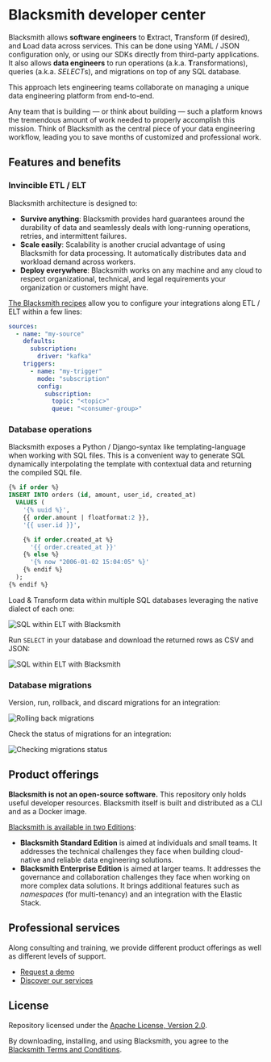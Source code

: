 # Blacksmith developer center

Blacksmith allows **software engineers** to **E**xtract, **T**ransform (if desired),
and **L**oad data across services. This can be done using YAML / JSON configuration
only, or using our SDKs directly from third-party applications. It also allows
**data engineers** to run operations (a.k.a. **T**ransformations), queries (a.k.a.
*SELECT*s), and migrations on top of any SQL database.

This approach lets engineering teams collaborate on managing a unique data
engineering platform from end-to-end.

Any team that is building — or think about building — such a platform knows the
tremendous amount of work needed to properly accomplish this mission. Think of
Blacksmith as the central piece of your data engineering workflow, leading you to
save months of customized and professional work.

## Features and benefits

### Invincible ETL / ELT

Blacksmith architecture is designed to:
- **Survive anything**: Blacksmith provides hard guarantees around the durability
  of data and seamlessly deals with long-running operations, retries, and
  intermittent failures.
- **Scale easily**: Scalability is another crucial advantage of using Blacksmith
  for data processing. It automatically distributes data and workload demand
  across workers.
- **Deploy everywhere**: Blacksmith works on any machine and any cloud to respect
  organizational, technical, and legal requirements your organization or customers
  might have.

[The Blacksmith recipes](https://nunchi.studio/blacksmith/recipes) allow you to
configure your integrations along ETL / ELT within a few lines:

```yml
sources:
  - name: "my-source"
    defaults:
      subscription:
        driver: "kafka"
    triggers:
      - name: "my-trigger"
        mode: "subscription"
        config:
          subscription:
            topic: "<topic>"
            queue: "<consumer-group>"
```

### Database operations

Blacksmith exposes a Python / Django-syntax like templating-language when working
with SQL files. This is a convenient way to generate SQL dynamically interpolating
the template with contextual data and returning the compiled SQL file.

```sql
{% if order %}
INSERT INTO orders (id, amount, user_id, created_at)
  VALUES (
    '{% uuid %}',
    {{ order.amount | floatformat:2 }},
    '{{ user.id }}',

    {% if order.created_at %}
      '{{ order.created_at }}'
    {% else %}
      '{% now "2006-01-02 15:04:05" %}'
    {% endif %}
  );
{% endif %}
```

Load & Transform data within multiple SQL databases leveraging the native dialect
of each one:

![SQL within ELT with Blacksmith](https://nunchi.studio/gifs/blacksmith/cli-run-operation.gif)

Run `SELECT` in your database and download the returned rows as CSV and JSON:

![SQL within ELT with Blacksmith](https://nunchi.studio/gifs/blacksmith/cli-run-select.gif)

### Database migrations

Version, run, rollback, and discard migrations for an integration:

![Rolling back migrations](https://nunchi.studio/gifs/blacksmith/cli-migrations-rollback.gif)

Check the status of migrations for an integration:

![Checking migrations status](https://nunchi.studio/gifs/blacksmith/cli-migrations-status.gif)

## Product offerings

**Blacksmith is not an open-source software.** This repository only holds useful
developer resources. Blacksmith itself is built and distributed as a CLI and as
a Docker image.

[Blacksmith is available in two Editions](https://nunchi.studio/blacksmith/pricing):
- **Blacksmith Standard Edition** is aimed at individuals and small teams. It
  addresses the technical challenges they face when building cloud-native and
  reliable data engineering solutions.
- **Blacksmith Enterprise Edition** is aimed at larger teams. It addresses the
  governance and collaboration challenges they face when working on more complex
  data solutions. It brings additional features such as *namespaces* (for
  multi-tenancy) and an integration with the Elastic Stack.

## Professional services

Along consulting and training, we provide different product offerings as well as
different levels of support.

- [Request a demo](https://nunchi.studio/blacksmith/forms/demo)
- [Discover our services](https://nunchi.studio/support)

## License

Repository licensed under the [Apache License, Version 2.0](./LICENSE).

By downloading, installing, and using Blacksmith, you agree to the
[Blacksmith Terms and Conditions](https://nunchi.studio/legal/terms).
